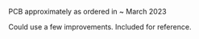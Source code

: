 PCB approximately as ordered in ~ March 2023

Could use a few improvements. Included for reference.

